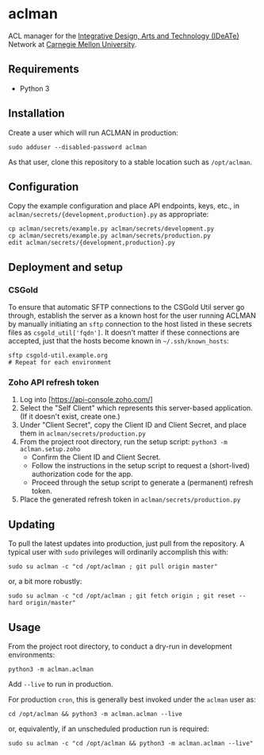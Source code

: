 # aclman

ACL manager for
the [Integrative Design, Arts and Technology (IDeATe)](https://ideate.cmu.edu/) Network
at [Carnegie Mellon University](https://www.cmu.edu/).

## Requirements

* Python 3

## Installation

Create a user which will run ACLMAN in production:
```
sudo adduser --disabled-password aclman
```

As that user, clone this repository to a stable location such as `/opt/aclman`.

## Configuration

Copy the example configuration and place API endpoints, keys, etc., in
`aclman/secrets/{development,production}.py` as appropriate:
```
cp aclman/secrets/example.py aclman/secrets/development.py
cp aclman/secrets/example.py aclman/secrets/production.py
edit aclman/secrets/{development,production}.py
```

## Deployment and setup

### CSGold
To ensure that automatic SFTP connections to the CSGold Util server go through,
establish the server as a known host for the user running ACLMAN
by manually initiating an `sftp` connection to
the host listed in these secrets files as `csgold_util['fqdn']`.
It doesn't matter if these connections are accepted,
just that the hosts become known in `~/.ssh/known_hosts`:
```
sftp csgold-util.example.org
# Repeat for each environment
```

### Zoho API refresh token
1. Log into [https://api-console.zoho.com/]
2. Select the "Self Client" which represents this server-based application.
   (If it doesn't exist, create one.)
3. Under "Client Secret", copy the Client ID and Client Secret, and place them
   in `aclman/secrets/production.py`
4. From the project root directory, run the setup script:
   `python3 -m aclman.setup.zoho`
    - Confirm the Client ID and Client Secret.
    - Follow the instructions in the setup script to request a (short-lived)
      authorization code for the app.
    - Proceed through the setup script to generate a (permanent) refresh token.
5. Place the generated refresh token in `aclman/secrets/production.py`

## Updating

To pull the latest updates into production, just pull from the repository.
A typical user with `sudo` privileges will ordinarily accomplish this with:
```
sudo su aclman -c "cd /opt/aclman ; git pull origin master"
```
or, a bit more robustly:
```
sudo su aclman -c "cd /opt/aclman ; git fetch origin ; git reset --hard origin/master"
```

## Usage

From the project root directory, to conduct a dry-run in development
environments:
```
python3 -m aclman.aclman
```

Add `--live` to run in production.

For production `cron`, this is generally best invoked under the `aclman` user as:
```
cd /opt/aclman && python3 -m aclman.aclman --live
```
or, equivalently, if an unscheduled production run is required:
```
sudo su aclman -c "cd /opt/aclman && python3 -m aclman.aclman --live"
```
